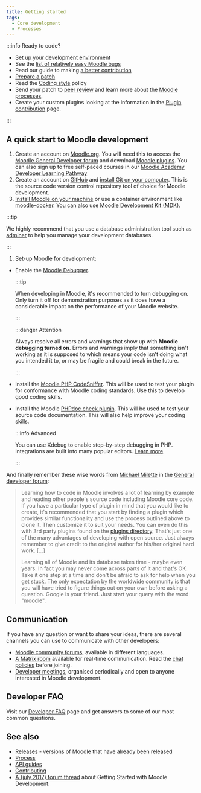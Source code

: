 ```yaml
---
title: Getting started
tags:
  - Core development
  - Processes
---
```


:::info Ready to code?

- [Set up your development environment](#a-quick-start-to-moodle-development)
- See the [list of relatively easy Moodle bugs](https://tracker.moodle.org/issues/?jql=project%20%3D%20MDL%20AND%20type%20in%20(bug)%20AND%20status%20%3D%20open%20AND%20Difficulty%20%3D%20Easy%20AND%20labels%20not%20in%20(patch)%20ORDER%20BY%20created%20DESC)
- Read our guide to making [a better contribution](./abc.md)
- [Prepare a patch](/docs/guides/git/#preparing-a-patch)
- Read the [Coding style](./policies/codingstyle/index.md) policy
- Send your patch to [peer review](./process/peer-review/index.md) and learn more about the [Moodle processes](./process.md).
- Create your custom plugins looking at the information in the [Plugin contribution](../community/plugincontribution/index.md) page.

:::

<!-- cspell:ignore adminer -->

## A quick start to Moodle development

1. Create an account on [Moodle.org](https://moodle.org/). You will need this to access the [Moodle General Developer forum](https://moodle.org/mod/forum/view.php?f=33) and download [Moodle plugins](https://moodle.org/plugins). You can also sign up to free self-paced courses in our [Moodle Academy Developer Learning Pathway](https://learn.moodle.org/)
1. Create an account on [GitHub](https://github.com/) and [install Git on your computer](/docs/guides/git/). This is the source code version control repository tool of choice for Moodle development.
1. [Install Moodle on your machine](https://docs.moodle.org/en/Installing_Moodle) or use a container environment like [moodle-docker](https://github.com/moodlehq/moodle-docker). You can also use [Moodle Development Kit (MDK)](./tools/mdk.md).

  :::tip

  We highly recommend that you use a database administration tool such as [adminer](https://www.adminer.org/) to help you manage your development databases.

  :::

1. Set-up Moodle for development:

- Enable the [Moodle Debugger](https://docs.moodle.org/en/Debugging).

  :::tip

  When developing in Moodle, it's recommended to turn debugging on. Only turn it off for demonstration purposes as it does have a considerable impact on the performance of your Moodle website.

  :::

  :::danger Attention

  Always resolve all errors and warnings that show up with **Moodle debugging turned on**. Errors and warnings imply that something isn't working as it is supposed to which means your code isn't doing what you intended it to, or may be fragile and could break in the future.

  :::

- Install the [Moodle PHP CodeSniffer](./tools/phpcs.md). This will be used to test your plugin for conformance with Moodle coding standards. Use this to develop good coding skills.
- Install the Moodle [PHPdoc check plugin](https://moodle.org/plugins/local_moodlecheck). This will be used to test your source code documentation. This will also help improve your coding skills.

  :::info Advanced

  You can use Xdebug to enable step-by-step debugging in PHP. Integrations are built into many popular editors.
  [Learn more](/docs/guides/profiling/#xdebug)

  :::

And finally remember these wise words from [Michael Milette](https://moodle.org/user/view.php?id=1615960&course=5) in the [General developer forum](https://moodle.org/mod/forum/discuss.php?d=355789):

> Learning how to code in Moodle involves a lot of learning by example and reading other people's source code including Moodle core code. If you have a particular type of plugin in mind that you would like to create, it's recommended that you start by finding a plugin which provides similar functionality and use the process outlined above to clone it. Then customize it to suit your needs. You can even do this with 3rd party plugins found on the [plugins directory](https://moodle.org/plugins). That's just one of the many advantages of developing with open source. Just always remember to give credit to the original author for his/her original hard work. [...]
>
> Learning all of Moodle and its database takes time - maybe even years. In fact you may never come across parts of it and that's OK. Take it one step at a time and don't be afraid to ask for help when you get stuck. The only expectation by the worldwide community is that you will have tried to figure things out on your own before asking a question. Google is your friend. Just start your query with the word "moodle".

## Communication

If you have any question or want to share your ideas, there are several channels you can use to communicate with other developers:

- [Moodle community forums](https://moodle.org/course/), available in different languages.
- [A Matrix room](https://matrix.to/#/%23moodledev:moodle.com) available for real-time communication. Read the [chat policies](https://docs.moodle.org/dev/Chat) before joining.
- [Developer meetings](../community/meetings/index.md), organised periodically and open to anyone interested in Moodle development.

## Developer FAQ

Visit our [Developer FAQ](./abc/faq.md) page and get answers to some of our most common questions.

## See also

- [Releases](../releases.md) - versions of Moodle that have already been released
- [Process](./process.md)
- [API guides](/docs/apis)
- [Contributing](../community/contribute.md)
- [A (july 2017) forum thread](https://moodle.org/mod/forum/discuss.php?d=355789) about Getting Started with Moodle Development.
